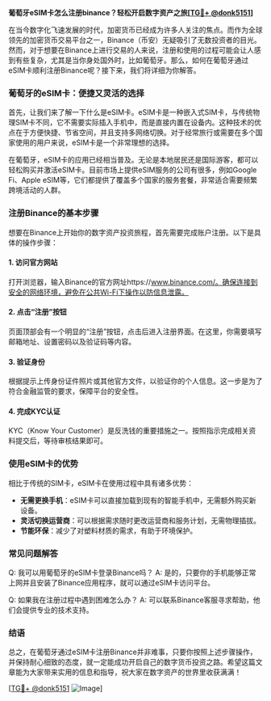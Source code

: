 **葡萄牙eSIM卡怎么注册binance？轻松开启数字资产之旅[[TG💪+ @donk5151](https://t.me/s/donk5151)]**

在当今数字化飞速发展的时代，加密货币已经成为许多人关注的焦点。而作为全球领先的加密货币交易平台之一，Binance（币安）无疑吸引了无数投资者的目光。然而，对于想要在Binance上进行交易的人来说，注册和使用的过程可能会让人感到有些复杂，尤其是当你身处国外时，比如葡萄牙。那么，如何在葡萄牙通过eSIM卡顺利注册Binance呢？接下来，我们将详细为你解答。

### 葡萄牙的eSIM卡：便捷又灵活的选择

首先，让我们来了解一下什么是eSIM卡。eSIM卡是一种嵌入式SIM卡，与传统物理SIM卡不同，它不需要实际插入手机中，而是直接内置在设备内。这种技术的优点在于方便快捷、节省空间，并且支持多网络切换。对于经常旅行或需要在多个国家使用的用户来说，eSIM卡是一个非常理想的选择。

在葡萄牙，eSIM卡的应用已经相当普及。无论是本地居民还是国际游客，都可以轻松购买并激活eSIM卡。目前市场上提供eSIM服务的公司有很多，例如Google Fi、Apple eSIM等，它们都提供了覆盖多个国家的服务套餐，非常适合需要频繁跨境活动的人群。

### 注册Binance的基本步骤

想要在Binance上开始你的数字资产投资旅程，首先需要完成账户注册。以下是具体的操作步骤：

#### 1. 访问官方网站
打开浏览器，输入Binance的官方网址https://www.binance.com/。确保连接到安全的网络环境，避免在公共Wi-Fi下操作以防信息泄露。

#### 2. 点击“注册”按钮
页面顶部会有一个明显的“注册”按钮，点击后进入注册界面。在这里，你需要填写邮箱地址、设置密码以及验证码等内容。

#### 3. 验证身份
根据提示上传身份证件照片或其他官方文件，以验证你的个人信息。这一步是为了符合金融监管的要求，保障平台的安全性。

#### 4. 完成KYC认证
KYC（Know Your Customer）是反洗钱的重要措施之一。按照指示完成相关资料提交后，等待审核结果即可。

### 使用eSIM卡的优势

相比于传统的SIM卡，eSIM卡在使用过程中具有诸多优势：

- **无需更换手机**：eSIM卡可以直接加载到现有的智能手机中，无需额外购买新设备。
- **灵活切换运营商**：可以根据需求随时更改运营商和服务计划，无需物理插拔。
- **节能环保**：减少了对塑料材质的需求，有助于环境保护。

### 常见问题解答

Q: 我可以用葡萄牙的eSIM卡登录Binance吗？
A: 是的，只要你的手机能够正常上网并且安装了Binance应用程序，就可以通过eSIM卡访问平台。

Q: 如果我在注册过程中遇到困难怎么办？
A: 可以联系Binance客服寻求帮助，他们会提供专业的技术支持。

### 结语

总之，在葡萄牙通过eSIM卡注册Binance并非难事，只要你按照上述步骤操作，并保持耐心细致的态度，就一定能成功开启自己的数字货币投资之路。希望这篇文章能为大家带来实用的信息和指导，祝大家在数字资产的世界里收获满满！

[[TG💪+ @donk5151](https://t.me/s/donk5151) ![Image](https://i.postimg.cc/rwNCRYN7/Snipaste-2025-04-30-17-27-05.png)]